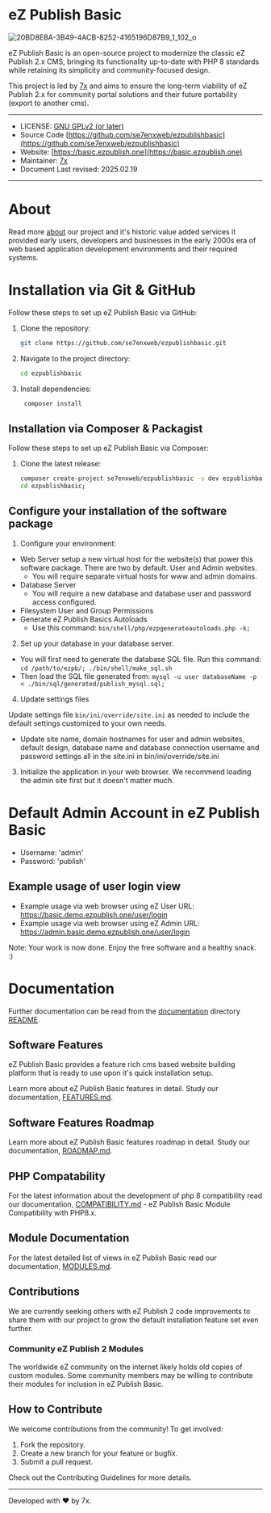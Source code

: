 # eZ Publish Basic

![20BD8EBA-3B49-4ACB-8252-4165196D87B9_1_102_o](https://github.com/user-attachments/assets/9651c6e1-c110-4344-a151-de1b58a473e8)

eZ Publish Basic is an open-source project to modernize the classic eZ Publish 2.x CMS, bringing its functionality up-to-date with PHP 8 standards while retaining its simplicity and community-focused design.

This project is led by [7x](https://se7enx.com) and aims to ensure the long-term viability of eZ Publish 2.x for community portal solutions and their future portability (export to another cms).

---

 * LICENSE: [GNU GPLv2 (or later)](COPYRIGHT.md)
 * Source Code [https://github.com/se7enxweb/ezpublishbasic](https://github.com/se7enxweb/ezpublishbasic)
 * Website:  [https://basic.ezpublish.one](https://basic.ezpublish.one)
 * Maintainer: [7x](https://se7enx.com)
 * Document Last revised: 2025.02.19

---

# About

Read more [about](documentation/ABOUT.md) our project and it's historic value added services it provided early users, developers and businesses in the early 2000s era of web based application development environments and their required systems.

# Installation via Git & GitHub

Follow these steps to set up eZ Publish Basic via GitHub:

1. Clone the repository:
   ```bash
   git clone https://github.com/se7enxweb/ezpublishbasic.git

2. Navigate to the project directory:
   ```bash 
   cd ezpublishbasic

3. Install dependencies:
   ```bash
    composer install

## Installation via Composer & Packagist

Follow these steps to set up eZ Publish Basic via Composer:

1. Clone the latest release:
   ```bash
   composer create-project se7enxweb/ezpublishbasic -s dev ezpublishbasic;
   cd ezpublishbasic;

## Configure your installation of the software package

1. Configure your environment:

- Web Server setup a new virtual host for the website(s) that power this software package. There are two by default. User and Admin websites.
  - You will require separate virtual hosts for www and admin domains.
- Database Server
  - You will require a new database and database user and password access configured.
- Filesystem User and Group Permissions
- Generate eZ Publish Basics Autoloads
  - Use this command: ```bin/shell/php/ezpgenerateautoloads.php -k;```

2. Set up your database in your database server.

- You will first need to generate the database SQL file. Run this command: ```cd /path/to/ezpb/; ./bin/shell/make_sql.sh```
- Then load the SQL file generated from: ```mysql -u user databaseName -p < ./bin/sql/generated/publish_mysql.sql;```

4. Update settings files

Update settings file ```bin/ini/override/site.ini``` as needed to include the default settings customized to your own needs.

- Update site name, domain hostnames for user and admin websites, default design, database name and database connection username and password settings all in the site.ini in bin/ini/override/site.ini

3. Initialize the application in your web browser. We recommend loading the admin site first but it doesn't matter much.

# Default Admin Account in eZ Publish Basic

- Username: 'admin'
- Password: 'publish'

## Example usage of user login view

- Example usage via web browser using eZ User URL: https://basic.demo.ezpublish.one/user/login
- Example usage via web browser using eZ Admin URL: https://admin.basic.demo.ezpublish.one/user/login

Note: Your work is now done. Enjoy the free software and a healthy snack. :)

# Documentation

Further documentation can be read from the [documentation](https://github.com/se7enxweb/ezpublishbasic/tree/master/documentation) directory [README](https://github.com/se7enxweb/ezpublishbasic/tree/master/documentation/README).

## Software Features

eZ Publish Basic provides a feature rich cms based website building platform that is ready to use upon it's quick installation setup.

Learn more about eZ Publish Basic features in detail. Study our documentation, [FEATURES.md](documentation/FEATURES.md).

## Software Features Roadmap

Learn more about eZ Publish Basic features roadmap in detail. Study our documentation, [ROADMAP.md](documentation/ROADMAP.md).

## PHP Compatability

For the latest information about the development of php 8 compatibility read our documentation, [COMPATIBILITY.md](documentation/COMPATIBILITY.md) - eZ Publish Basic Module Compatibility with PHP8.x. 

## Module Documentation

For the latest detailed list of views in eZ Publish Basic read our documentation, [MODULES.md](documentation/MODULES.md).

## Contributions

We are currently seeking others with eZ Publish 2 code improvements to share them with our project to grow the default installation feature set even further.

### Community eZ Publish 2 Modules

The worldwide eZ community on the internet likely holds old copies of custom modules. Some community members may be willing to contribute their modules for inclusion in eZ Publish Basic.

## How to Contribute

We welcome contributions from the community! To get involved:

1. Fork the repository. 
2. Create a new branch for your feature or bugfix. 
3. Submit a pull request.

Check out the Contributing Guidelines for more details.

---

Developed with ❤️ by 7x.
